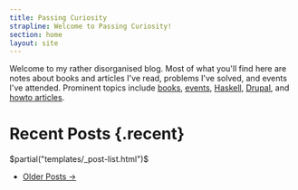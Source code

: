 ```yaml
---
title: Passing Curiosity
strapline: Welcome to Passing Curiosity!
section: home
layout: site
---
```


Welcome to my rather disorganised blog. Most of what you'll find here are notes
about books and articles I've read, problems I've solved, and events I've
attended. Prominent topics include [books][], [events][], [Haskell][],
[Drupal][], and [howto articles][howto].

[Drupal]: /tags/drupal/
[Haskell]: /tags/haskell/
[books]: /tags/books/
[events]: /tags/event/
[howto]: /tags/howto/

# Recent Posts {.recent}

$partial("templates/_post-list.html")$

<!-- Pager -->
<ul class="pager">
<li class="next"><a href="/archives/#item-4">Older Posts →</a></li>
</ul>

